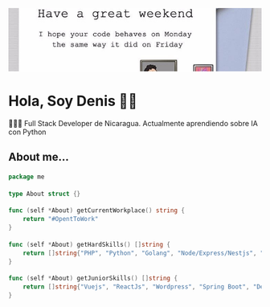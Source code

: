 [![Header](https://raw.githubusercontent.com/denuxs/denuxs/main/readme_header.jpeg "Header")](https://some-url.dev/)

# Hola, Soy Denis 👋🏽

👨🏻‍💻 Full Stack Developer de Nicaragua. Actualmente aprendiendo sobre IA con Python

## About me...
```go
package me

type About struct {}
 
func (self *About) getCurrentWorkplace() string {
    return "#OpentToWork"
}

func (self *About) getHardSkills() []string {
    return []string{"PHP", "Python", "Golang", "Node/Express/Nestjs", "Angular/Tailwind", "Unit Testing", "Postgres/SQL Server,Mongo,Redis"}
}

func (self *About) getJuniorSkills() []string {
    return []string{"Vuejs", "ReactJs", "Wordpress", "Spring Boot", "Devops/AWS/Azure"}
}
```
